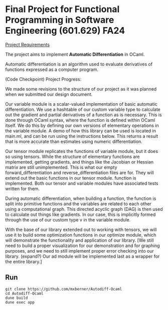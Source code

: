 # Final Project for Functional Programming in Software Engineering (601.629) FA24

[Project Requirements](https://pl.cs.jhu.edu/fpse/assignments/project.html)

The project aims to implement **Automatic Differentiation** in OCaml.

Automatic differentiation is an algorithm used to evaluate derivatives of functions expressed as a computer program. 

(Code Checkpoint) Project Progress: 

We made some revisions to the structure of our project as it was planned when we submitted our design document. 

Our variable module is a scalar-valued implementation of basic automatic differentiation. We use a hashtable of our custom variable type to calculate out the gradient and partial derivatives of a function as is necessary. This is done through OCaml syntax, where the function is defined within OCaml itself. We do this by defining our own versions of elementary operations in the variable module. A demo of how this library can be used is located in main.ml, and can be run using the instructions below. This returns a result that is more accurate than estimates using numeric differentiation.

Our tensor module replicates the functions of variable module, but it does so using tensors. While the structure of elementary functions are implemented, getting gradients, and things like the Jacobian or Hessian matrix are still unimplemented. This is what our empty forward_differentiation and reverse_differentiation files are for. They will extend out the basic functions in our tensor module. function is implemented. Both our tensor and variable modules have associated tests written for them. 

During automatic differentiation, when building a function, the function is split into primitive functions and the variables are related to each other using a computational graph. This directed acyclic graph (DAG) is then used to calculate out things like gradients. In our case, this is implicitly formed through the use of our custom type v in the variable module. 

With the base of our library extended out to working with tensors, we will use it to build some optimization functions in our optimize module, which will demonstrate the functionality and application of our library. [We still need to build a proper visualization for our demonstration and for graphing purposes, and we need to still implement proper error checking into our library. (expand?) Our ad module will be implemented last as a wrapper for the entire library.]

## Run

```
git clone https://github.com/mxberner/Autodiff-Ocaml
cd Autodiff-Ocaml
dune build
dune exec app
```

